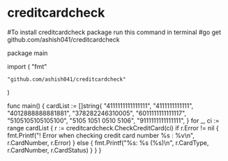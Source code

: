 # creditcardcheck
#To install creditcardcheck package run this command in terminal
#go get github.com/ashish041/creditcardcheck



package main

import (
	"fmt"

	"github.com/ashish041/creditcardcheck"
)

func main() {
	cardList := []string{
		"4111111111111111",
		"4111111111111",
		"4012888888881881",
		"378282246310005",
		"6011111111111117",
		"5105105105105100",
		"5105 1051 0510 5106",
		"9111111111111111",
	}
	for _, ci := range cardList {
		r := creditcardcheck.CheckCreditCard(ci)
		if r.Error != nil {
			fmt.Printf("! Error when checking credit card number %s : %v\n", r.CardNumber, r.Error)
		} else {
			fmt.Printf("%s: %s    (%s)\n", r.CardType, r.CardNumber, r.CardStatus)
		}
	}
}
